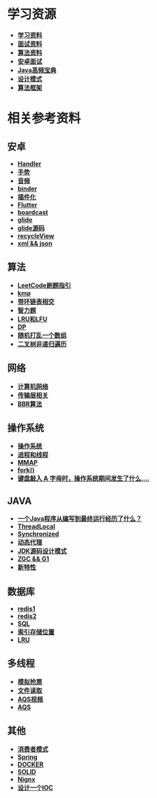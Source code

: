 # 学习资源

- [**学习资料**](https://github.com/CyC2018/CS-Notes)
- [**面试资料**](https://github.com/yuanguangxin/LeetCode/blob/master/Rocket.md)
- [**算法资料**](https://github.com/labuladong/fucking-algorithm)
- [**安卓面试**](https://blog.csdn.net/qq_30379689/article/details/73698192)
- [**Java高频宝典**](https://www.nowcoder.com/tutorial/10014/d2adaf393c574bbdaf0bb83b183369b5)
- [**设计模式**](https://refactoringguru.cn/)
- [**算法框架**](/学习笔记/算法框架.md)


# 相关参考资料

## 安卓
- [**Handler**](https://www.jianshu.com/p/af52dd10058c)
- [**手势**](https://www.jianshu.com/p/fe3860118620)
- [**音频**](https://blog.csdn.net/wdd1324/article/details/80263235)
- [**binder**](https://blog.csdn.net/carson_ho/article/details/73560642)
- [**插件化**](https://www.jianshu.com/p/71585d744076)
- [**Flutter**](https://zhuanlan.zhihu.com/p/102193331)
- [**boardcast**](https://blog.csdn.net/panhouye/article/details/53588930)
- [**glide**](https://www.jianshu.com/p/17644406396b)
- [**glide源码**](https://blog.csdn.net/songzi1228/article/details/84426165)
- [**recycleView**](https://www.jianshu.com/p/4f9591291365)
- [**xml && json**](https://blog.csdn.net/diren9643/article/details/106092164)


## 算法

- [**LeetCode刷题指引**](https://leetcode.com/discuss/career/448285/List-of-questions-sorted-by-common-patterns)
- [**kmp**](https://github.com/Zongrul1/Study-Resource/blob/master/%E5%AD%A6%E4%B9%A0%E7%AC%94%E8%AE%B0/kmp.md)
- [**带环链表相交**](https://blog.csdn.net/qq_27703417/article/details/70948523)
- [**智力题**](https://www.cnblogs.com/XJT2018/p/11539661.html)
- [**LRU和LFU**](https://blog.csdn.net/foye12/article/details/78647647)
- [**DP**](https://zhuanlan.zhihu.com/p/180443034)
- [**随机打乱一个数组**](https://blog.csdn.net/happy_cheng/article/details/53591936)
- [**二叉树非递归遍历**](https://www.cnblogs.com/SHERO-Vae/p/5800363.html)

## 网络
- [**计算机网络**](https://mp.weixin.qq.com/s?__biz=MzI4Njg5MDA5NA==&mid=2247488741&idx=2&sn=32c62d632ec7e728b3e8b2c5cffe7263&chksm=ebd755e4dca0dcf256158f4215fa753285a8535a71d3ea9754932172f75705664e8c2f4e77d2&mpshare=1&scene=1&srcid=&sharer_sharetime=1590975914136&sharer_shareid=c0b779bf572eee6e46a25cbfc916c28a&key=97a8c4eadf5f346d75cbdfa4f8d524d95d268b6bfccf1f7fee1bf602d620f2938502a4ad01572204d53e5d5f2f28faa4e68c2ae32baa6383788f2b4baeab0b693dda9b1cfaf4f0482a63e34539e0c480&ascene=1&uin=OTA3NTg1NTYw&devicetype=Windows+10+x64&version=62090070&lang=zh_CN&exportkey=A8nJrzGc9WRYj4YEydo8Wbg%3D&pass_ticket=u9zFfHDPrztvv0GcP478k8aRpLYNxD3iPotK04wuTMXQNcZELkl2WiPv4sc%2Bwcxz)
- [**传输层相关**](https://zhuanlan.zhihu.com/p/165497660)
- [**BBR算法**](https://github.com/Zongrul1/Study-Resource/blob/master/%E5%AD%A6%E4%B9%A0%E7%AC%94%E8%AE%B0/BBR%E7%AE%97%E6%B3%95.md)

## 操作系统
- [**操作系统**](https://mp.weixin.qq.com/s?__biz=MzUyNjQxNjYyMg==&mid=2247487659&idx=1&sn=27434cdda6dad8f70370ece23e29e11c&chksm=fa0e7f2acd79f63c1af1ddd7d79bb851dc59e0ebe48369af20b1ccc85e3dd73064622c371259&mpshare=1&scene=1&srcid=0620p5o9dQMkAwSNccTx9sAk&sharer_sharetime=1592645138221&sharer_shareid=c0b779bf572eee6e46a25cbfc916c28a&key=e026ba40496070e467d9a5acc51249d23dba5c67983483db7334ab56f7ac9bf81b3cef6993204648085d151f1804247e31f93c8a9894f2a978c200ffe8b3fde7e38410d353710d0763fc3f163d3470df&ascene=1&uin=OTA3NTg1NTYw&devicetype=Windows+10+x64&version=6209007b&lang=zh_CN&exportkey=A0fnyI3GzaMQRVmp6o%2BFoVk%3D&pass_ticket=Kil5Q2fgJSUxBnCRz7pTOlgvfCoE2%2BDXl5sVszmxUAWsIxVmqvEjcvXDaHNerCfq)
- [**进程和线程**](https://blog.csdn.net/a3192048/article/details/82085422)
- [**MMAP**](https://www.jianshu.com/p/755338d11865)
- [**fork()**](https://www.cnblogs.com/dongguolei/p/8086346.html)
- [**键盘敲入 A 字母时，操作系统期间发生了什么....**](
https://zhuanlan.zhihu.com/p/195701027)

## JAVA
- [**一个Java程序从编写到最终运行经历了什么？**](https://blog.csdn.net/pf6668/article/details/107176293/)
- [**ThreadLocal**](https://mp.weixin.qq.com/s?__biz=MzI4Njg5MDA5NA==&mid=2247491139&idx=1&sn=a6d1ea97b231f86df2a0a43d9bb42d67&chksm=ebd75f42dca0d654f035670ef3d476c471e89f3831417d4ca38fc71c2b60f63f92934d2ad0c2&scene=126&sessionid=1596340315&key=e4d529ee8842329eda8dd46036775e4302b3e766aec42eada60dd381345aaa4f72b42c9df4915d157af976446ef256ed0915a0b85e8c6e4d09a21d86eb3e968edc99948340cbc942921f2d23c08c48ff&ascene=1&uin=OTA3NTg1NTYw&devicetype=Windows+10+x64&version=62090529&lang=zh_CN&exportkey=A1ie4WG0ocoa3%2BekXr6REYo%3D&pass_ticket=db4WJm2NGMPc1%2BhaLE0bnOohg6DFKrp97FlwbRMSEbsZB7nP5v8%2F1A2ixbmawsvG)
- [**Synchronized**](https://www.zhihu.com/question/57794716/answer/1229073284?utm_source=wechat_session&utm_medium=social&utm_oi=552638133334777856&utm_content=sec)
- [**动态代理**](https://www.jianshu.com/p/9bcac608c714)
- [**JDK源码设计模式**](https://blog.csdn.net/qq_43792385/article/details/89632251)
- [**ZGC && G1**](https://blog.csdn.net/qq_41931364/article/details/107040928)
- [**新特性**](https://mp.weixin.qq.com/s?__biz=MzI5MzYzMDAwNw==&mid=2247491152&idx=3&sn=47d68080b5bb1197ea95fbfbf43c0a1d&chksm=ec6e6708db19ee1eb9766e27e085d8b034f284ab04e144034f0d9ef3b8d6139b58176d42c371&mpshare=1&scene=1&srcid=1019p4sAawqBoVRc25BynRXD&sharer_sharetime=1603092917336&sharer_shareid=c0b779bf572eee6e46a25cbfc916c28a&key=b6b2c5109aba53e4153d01360b5de6ee7fb74212d217980a6e0d23e30cd0e4b96e4d4b2a5d3efc950eb11212cba792ec8a8d3a79b983b663a2be8d531802a977729b0f373a157cf35038588115e121167ae9c2cdfae1273d2d86bcabed7361fe1b1a90ee8de30d8fcf08e1b56c811a1b139c4d2d61bbb9752c36f83b48720869&ascene=1&uin=OTA3NTg1NTYw&devicetype=Windows+10+x64&version=6300002f&lang=zh_CN&exportkey=A21kNcV6YA3W0OYIudGC2k8%3D&pass_ticket=MtVeaXddQinOUoBNp9d8QqlEu0N5rxCRbZ6y9Myyb4jsApOM5RbXNbKSFCpO3LcJ&wx_header=0)

## 数据库
- [**redis1**](https://github.com/Zongrul1/Study-Resource/blob/master/%E5%AD%A6%E4%B9%A0%E7%AC%94%E8%AE%B0/redis.md)
- [**redis2**](https://github.com/Zongrul1/Study-Resource/blob/master/%E5%AD%A6%E4%B9%A0%E7%AC%94%E8%AE%B0/redis2.md)
- [**SQL**](https://mp.weixin.qq.com/s?__biz=MzAwNDA2OTM1Ng==&mid=2453146982&idx=1&sn=bc4c3484fd93e4cae594e4bbd5fde2e5&chksm=8cfd2fe5bb8aa6f34fd6c31c5d2b95682dc27629532e540d4afe89101778579b548911728d17&mpshare=1&scene=1&srcid=1010OM7bpELQBR2aArpilcM2&sharer_sharetime=1602291337699&sharer_shareid=c0b779bf572eee6e46a25cbfc916c28a&key=35e83ae87188987323b92c1d77455f9549e7dd30072121b4dd34dbb4f6a8ae5a26574a674fd89832f8b2450d8dd2c482fac4c6f885e1fa127dfd5659755f93823c68b2083a82682a43ea4aba3bd22ed67f6ac51243f6478b47f63bdff51b623ccd67b0a5d6be1ecd5cf6836473a6178f6f46b37175c68f3ab0b26bbdd53545d3&ascene=1&uin=OTA3NTg1NTYw&devicetype=Windows+10+x64&version=62090529&lang=zh_CN&exportkey=AwrWxxs1jKzt5R1oXrqWqQA%3D&pass_ticket=TBlu63u20Ky%2B2OMQMS7Rf8buC%2BPLpHwqffmrfpZlkV9fjlN9B14NxooDSKh08o99&wx_header=0)
- [**索引存储位置**](https://blog.csdn.net/qq_36098284/article/details/79841920)
- [**LRU**](https://blog.csdn.net/u010223431/article/details/105498387)

## 多线程
 
- [**模拟抢票**](https://blog.csdn.net/qq_34721505/article/details/88812514)
- [**文件读取**](https://blog.csdn.net/qq_40294980/article/details/82286878)
- [**AQS视频**](https://www.youtube.com/watch?v=KyA39G1WEHg&ab_channel=InitialT)
- [**AQS**](https://zhuanlan.zhihu.com/p/86072774)

## 其他
- [**消费者模式**](https://github.com/Zongrul1/Study-Resource/blob/master/%E5%AD%A6%E4%B9%A0%E7%AC%94%E8%AE%B0/%E6%B6%88%E8%B4%B9%E8%80%85%E6%A8%A1%E5%BC%8F.md)
- [**Spring**](https://blog.csdn.net/a745233700/article/details/80959716)
- [**DOCKER**](https://mp.weixin.qq.com/s?__biz=MzAxNjk4ODE4OQ==&mid=2247489949&idx=3&sn=b98d0ccaffdf1e9fbbb408c417723c60&chksm=9bed38efac9ab1f9aeac9eaea5e46c938c935d2474322bc859e97e9d330e8dccabd56278b922&mpshare=1&scene=1&srcid=0623LJ7oTjdtWAyeEQHa0JMw&sharer_sharetime=1592883792809&sharer_shareid=c0b779bf572eee6e46a25cbfc916c28a&key=2cc21493b77c18de2f5124c115bc7bdaadefc7ff2aa040f8f6db9ae9f2245b97fdc206bd63049c1613667deb2ebb2222a0e2ecfdfb8a5f4d44d5950d5ff616524e1955f079d29b62a09215413adea9ec&ascene=1&uin=OTA3NTg1NTYw&devicetype=Windows+10+x64&version=6209007b&lang=zh_CN&exportkey=AxbrseanOh6yKbQMoPMMW5s%3D&pass_ticket=VtrgY1cuB3I6SK%2FkXNIbbAIK1tY9OHm4xAgqL%2B9cAYNZg%2B1j2emBFQvyN8MIW9Yq)
- [**SOLID**](https://www.cnblogs.com/suli0827/p/9515842.html)
- [**Nignx**](https://mp.weixin.qq.com/s?__biz=MzU3NTgyODQ1Nw==&mid=2247496488&idx=1&sn=97f1a1d7f67ebb63fc121ff4fe07e9e1&chksm=fd1f8baeca6802b83f37f8b4f912e474ccac90361dd710eb1349acfd6511b9e5ee5f7835bb5d&mpshare=1&scene=1&srcid=0929ZvMdaIZddzbcCOvMXasd&sharer_sharetime=1601338554500&sharer_shareid=c0b779bf572eee6e46a25cbfc916c28a&key=63bf57a79ff6991b27116cf48bd01897f8fe61e02dcd295dfd8298a0ff09287d1d60dc82509b1f2794814adb9bbc4b4e41325a227e777767fee25f6ed245d984451847830b85ec4fa1f5a7399a49b989e6292b76efc684cf8a541e824be1dd6905aefae91161b868428b5de3be3f8961f4a6ea7caba1e162c7742642149f8128&ascene=1&uin=OTA3NTg1NTYw&devicetype=Windows+10+x64&version=62090529&lang=zh_CN&exportkey=A7urdvClHQi45UhtHIh%2Bjrk%3D&pass_ticket=TJNShgM33pwkffxDSqI6mpr3FyRnPn%2FCY%2Fvm%2F56F1WSW4Qxj9Cy2gv6J%2B1EDPQLR&wx_header=0)
- [**设计一个IOC**](https://blog.csdn.net/ya52glp/article/details/52685182)







